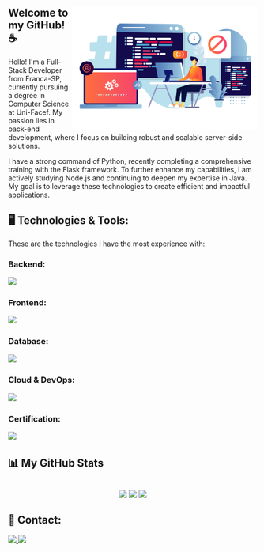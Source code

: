 <div margin=50em>
<img src="Programmer-Illustration.png" align=right width=375px>


## Welcome to my GitHub! ☕️


Hello! I'm a Full-Stack Developer from Franca-SP, currently pursuing a degree in Computer Science at Uni-Facef. My passion lies in back-end development, where I focus on building robust and scalable server-side solutions.

I have a strong command of Python, recently completing a comprehensive training with the Flask framework. To further enhance my capabilities, I am actively studying Node.js and continuing to deepen my expertise in Java. My goal is to leverage these technologies to create efficient and impactful applications.
</div>

  
## 🖥️ Technologies & Tools:
  
These are the technologies I have the most experience with:
<div width=375px>
  
  #### 
  ### Backend:    
  
  <img src="https://skillicons.dev/icons?i=python,flask,django,nodejs,golang,spring,laravel" height="40" />
  
  #### 
  ### Frontend: 
  <img src="https://skillicons.dev/icons?i=react,tailwind,bootstrap" height="40" />
  
  #### 
  ### Database: 
  <img src="https://skillicons.dev/icons?i=mongodb,redis,sqlite,postgres" height="40" />
  
  
  #### 
  ### Cloud & DevOps: 
  <img src="https://skillicons.dev/icons?i=aws,docker,kubernetes" height="40" />

  ####
  ### Certification:
  <img src="https://images.credly.com/size/340x340/images/73e4a58b-a8ef-41a3-a7db-9183dd269882/image.png" height="100"/>
  
</div>


####

####

  ## 📊 My GitHub Stats
  <br>
    <div align="center" margin=50em>
        <img height="190em" src="https://github-readme-stats.vercel.app/api/top-langs/?username=LucasVizoto&theme=cobalt&hide_border=true&&layout=compact"/>
        <img height="190em" src="https://github-readme-stats.vercel.app/api?username=LucasVizoto&show_icons=true&theme=cobalt&hide_border=true"/>
        <img height="300"   src="https://github-readme-activity-graph.vercel.app/graph?username=LucasVizoto&radius=16&theme=cobalt&area=true&order=5&hide_border=true"/>
    </div>


  ## 📱 Contact:
<div> 
<a href="https://www.linkedin.com/in/lucasvizoto" target="_blank">
  <img src="https://img.shields.io/badge/LinkedIn-0077B5?style=for-the-badge&logo=linkedin&logoColor=white" target="_blank">
</a>
<a href="mailto:lucasvizoto364@gmail.com">
  <img src="https://img.shields.io/badge/Gmail-D14836?style=for-the-badge&logo=gmail&logoColor=white" target="_blank">
</a>
</div>
